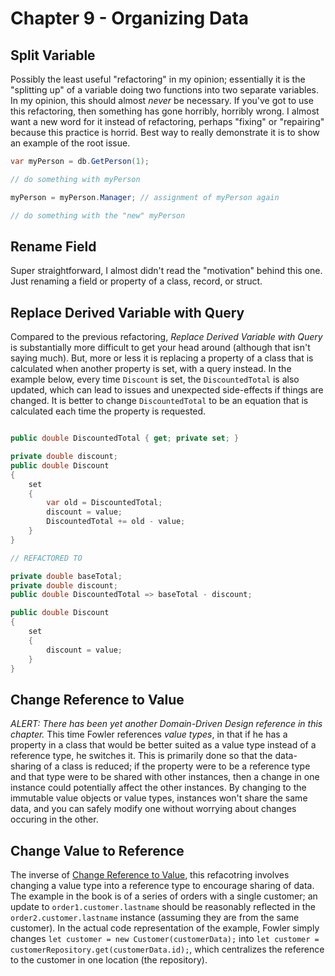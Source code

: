 # Chapter 9 - Organizing Data

## Split Variable

Possibly the least useful "refactoring" in my opinion; essentially it is the "splitting up" of a variable doing two functions into two separate variables. In my opinion, this should almost _never_ be necessary. If you've got to use this refactoring, then something has gone horribly, horribly wrong. I almost want a new word for it instead of refactoring, perhaps "fixing" or "repairing" because this practice is horrid. Best way to really demonstrate it is to show an example of the root issue.

```c#
var myPerson = db.GetPerson(1);

// do something with myPerson

myPerson = myPerson.Manager; // assignment of myPerson again

// do something with the "new" myPerson
```

## Rename Field

Super straightforward, I almost didn't read the "motivation" behind this one. Just renaming a field or property of a class, record, or struct.

## Replace Derived Variable with Query

Compared to the previous refactoring, _Replace Derived Variable with Query_ is substantially more difficult to get your head around (although that isn't saying much). But, more or less it is replacing a property of a class that is calculated when another property is set, with a query instead. In the example below, every time `Discount` is set, the `DiscountedTotal` is also updated, which can lead to issues and unexpected side-effects if things are changed. It is better to change `DiscountedTotal` to be an equation that is calculated each time the property is requested.

```c#

public double DiscountedTotal { get; private set; }

private double discount;
public double Discount
{
	set
	{
		var old = DiscountedTotal;
		discount = value;
		DiscountedTotal += old - value;
	}
}

// REFACTORED TO

private double baseTotal;
private double discount;
public double DiscountedTotal => baseTotal - discount;

public double Discount
{
	set
	{
		discount = value;
	}
}
```

## Change Reference to Value

_ALERT: There has been yet another Domain-Driven Design reference in this chapter._ This time Fowler references _value types_, in that if he has a property in a class that would be better suited as a value type instead of a reference type, he switches it. This is primarily done so that the data-sharing of a class is reduced; if the property were to be a reference type and that type were to be shared with other instances, then a change in one instance could potentially affect the other instances. By changing to the immutable value objects or value types, instances won't share the same data, and you can safely modify one without worrying about changes occuring in the other.

## Change Value to Reference

The inverse of [Change Reference to Value](#change-reference-to-value), this refacotring involves changing a value type into a reference type to encourage sharing of data. The example in the book is of a series of orders with a single customer; an update to `order1.customer.lastname` should be reasonably reflected in the `order2.customer.lastname` instance (assuming they are from the same customer). In the actual code representation of the example, Fowler simply changes `let customer = new Customer(customerData);` into `let customer = customerRepository.get(customerData.id);`, which centralizes the reference to the customer in one location (the repository).
	
